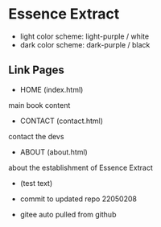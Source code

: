 # Essence Extract

- light color scheme: light-purple / white
- dark color scheme: dark-purple / black

## Link Pages

- HOME (index.html)

main book content

- CONTACT (contact.html)

contact the devs

- ABOUT (about.html)

about the establishment of Essence Extract

- (test text)

- commit to updated repo 22050208

- gitee auto pulled from github